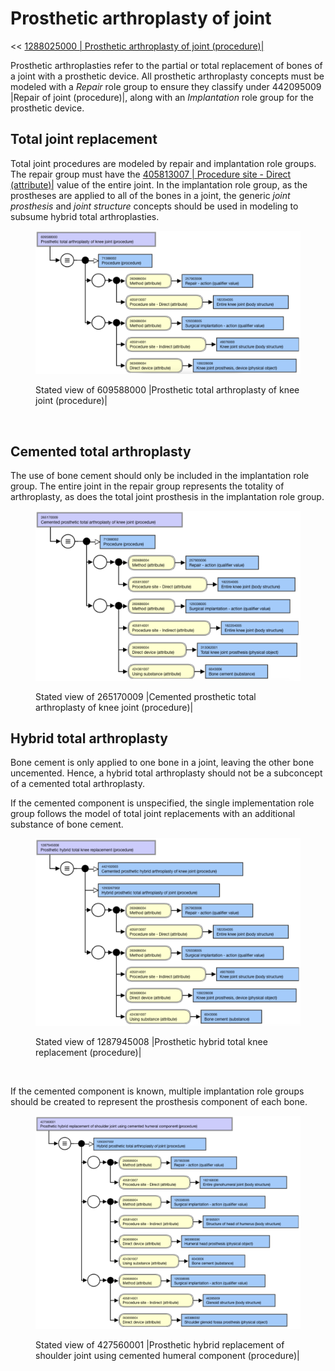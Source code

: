 # Prosthetic arthroplasty of joint

<< [1288025000 | Prosthetic arthroplasty of joint (procedure)|](http://snomed.info/id/1288025000)

Prosthetic arthroplasties refer to the partial or total replacement of bones of a joint with a prosthetic device. All prosthetic arthroplasty concepts must be modeled with a _Repair_ role group to ensure they classify under 442095009 |Repair of joint (procedure)|, along with an _Implantation_ role group for the prosthetic device.

## Total joint replacement

Total joint procedures are modeled by repair and implantation role groups. The repair group must have the [405813007 | Procedure site - Direct (attribute)|](http://snomed.info/id/405813007) value of the entire joint. In the implantation role group, as the prostheses are applied to all of the bones in a joint, the generic _joint prosthesis_ and _joint structure_ concepts should be used in modeling to subsume hybrid total arthroplasties.

<figure><img src="../../../../../.gitbook/assets/image (18).png" alt=""><figcaption><p>Stated view of 609588000 |Prosthetic total arthroplasty of knee joint (procedure)|</p></figcaption></figure>

<figure><img src="../../../../../authoring/procedure/images/232391031.png" alt=""><figcaption></figcaption></figure>

## Cemented total arthroplasty

The use of bone cement should only be included in the implantation role group. The entire joint in the repair group represents the totality of arthroplasty, as does the total joint prosthesis in the implantation role group.

<figure><img src="../../../../../.gitbook/assets/image (19).png" alt=""><figcaption><p>Stated view of 265170009 |Cemented prosthetic total arthroplasty of knee joint (procedure)|</p></figcaption></figure>

## Hybrid total arthroplasty

Bone cement is only applied to one bone in a joint, leaving the other bone uncemented. Hence, a hybrid total arthroplasty should not be a subconcept of a cemented total arthroplasty.

If the cemented component is unspecified, the single implementation role group follows the model of total joint replacements with an additional substance of bone cement.

<figure><img src="../../../../../.gitbook/assets/image (20).png" alt=""><figcaption><p>Stated view of 1287945008 |Prosthetic hybrid total knee replacement (procedure)|</p></figcaption></figure>

<figure><img src="../../../../../authoring/procedure/images/232391029.png" alt=""><figcaption></figcaption></figure>

If the cemented component is known, multiple implantation role groups should be created to represent the prosthesis component of each bone.

<figure><img src="../../../../../.gitbook/assets/image (21).png" alt=""><figcaption><p>Stated view of 427560001 |Prosthetic hybrid replacement of shoulder joint using cemented humeral component (procedure)|</p></figcaption></figure>
